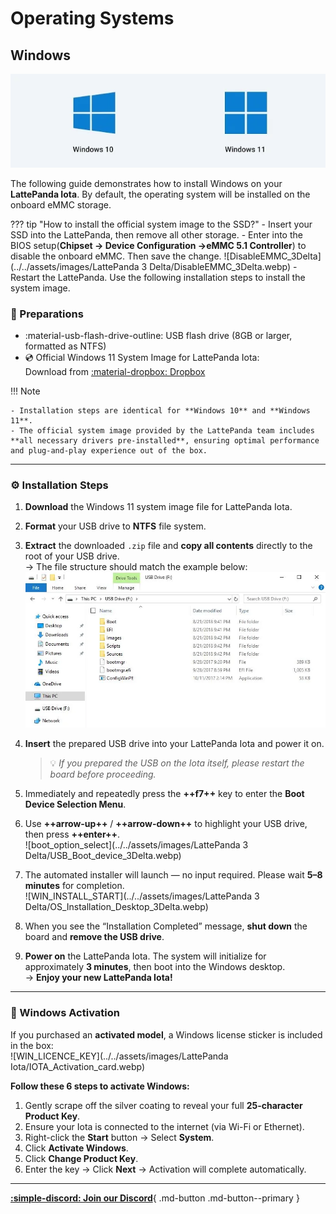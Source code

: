# Operating Systems

## Windows

![](../../assets/images/Windows_10_11_logo.webp)

The following guide demonstrates how to install Windows on your **LattePanda Iota**. By default, the operating system will be installed on the onboard eMMC storage.


??? tip "How to install the official system image to the SSD?"
    - Insert your SSD into the LattePanda, then remove all other storage.
        - Enter into the BIOS setup(**Chipset -> Device Configuration ->eMMC 5.1 Controller**) to disable the onboard eMMC. Then save the change.
        ![DisableEMMC_3Delta](../../assets/images/LattePanda 3 Delta/DisableEMMC_3Delta.webp)
        - Restart the LattePanda. Use the following installation steps to install the system image.

### 🧰 Preparations

* :material-usb-flash-drive-outline: USB flash drive (8GB or larger, formatted as NTFS)
* 💿 Official Windows 11 System Image for LattePanda Iota:  
  Download from [:material-dropbox: Dropbox](https://www.dropbox.com/scl/fo/vrixaulo9d8m4yirj2hve/AJ6sthTkhp0a3l51_3r8BVA?rlkey=2qfyd0gyukr9tag3x87vixmiu&st=gt4d54q3&dl=0)

!!! Note

    - Installation steps are identical for **Windows 10** and **Windows 11**.
    - The official system image provided by the LattePanda team includes **all necessary drivers pre-installed**, ensuring optimal performance and plug-and-play experience out of the box.

---

### ⚙️ Installation Steps

1. **Download** the Windows 11 system image file for LattePanda Iota.
2. **Format** your USB drive to **NTFS** file system.
3. **Extract** the downloaded `.zip` file and **copy all contents** directly to the root of your USB drive.  
   → The file structure should match the example below:  
   ![USB_Drive_content](../../assets/images/file_in_usbdrive.webp)
4. **Insert** the prepared USB drive into your LattePanda Iota and power it on.  
   > 💡 *If you prepared the USB on the Iota itself, please restart the board before proceeding.*
5. Immediately and repeatedly press the **++f7++** key to enter the **Boot Device Selection Menu**.
6. Use **++arrow-up++** / **++arrow-down++** to highlight your USB drive, then press **++enter++**.  
   ![boot_option_select](../../assets/images/LattePanda 3 Delta/USB_Boot_device_3Delta.webp)
7. The automated installer will launch — no input required. Please wait **5–8 minutes** for completion.  
   ![WIN_INSTALL_START](../../assets/images/LattePanda 3 Delta/OS_Installation_Desktop_3Delta.webp)
8. When you see the “Installation Completed” message, **shut down** the board and **remove the USB drive**.  
  
9. **Power on** the LattePanda Iota. The system will initialize for approximately **3 minutes**, then boot into the Windows desktop.  
   → **Enjoy your new LattePanda Iota!**

---

### 🔑 Windows Activation

If you purchased an **activated model**, a Windows license sticker is included in the box:  
![WIN_LICENCE_KEY](../../assets/images/LattePanda Iota/IOTA_Activation_card.webp)

**Follow these 6 steps to activate Windows:**

1. Gently scrape off the silver coating to reveal your full **25-character Product Key**.
2. Ensure your Iota is connected to the internet (via Wi-Fi or Ethernet).
3. Right-click the **Start** button → Select **System**.
4. Click **Activate Windows**.
5. Click **Change Product Key**.
6. Enter the key → Click **Next** → Activation will complete automatically.

---

[**:simple-discord: Join our Discord**](https://discord.gg/k6YPYQgmHt){ .md-button .md-button--primary }